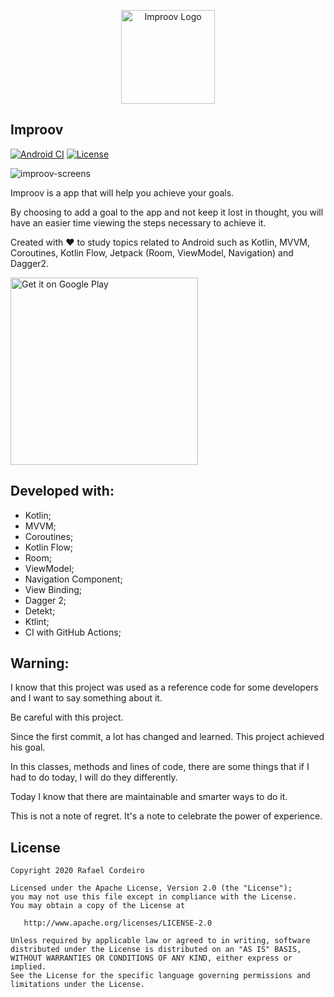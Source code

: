 <p align="center">
	<img
		alt="Improov Logo"
	    src="https://user-images.githubusercontent.com/9745110/89645255-c6799080-d88f-11ea-9726-7f78f7e29925.png"
	    width="150">
</p>

Improov  
---------
[![Android CI](https://github.com/rafaelfelipeac/improov/workflows/Android%20CI/badge.svg)](https://github.com/rafaelfelipeac/improov/actions?query=workflow%3A%22Android+CI%22) [![License](https://img.shields.io/badge/License-Apache%202.0-blue.svg)](https://opensource.org/licenses/Apache-2.0) 
  
![improov-screens](https://user-images.githubusercontent.com/9745110/89603551-c9e52b80-d83f-11ea-86a3-87fb02210497.png)

Improov is a app that will help you achieve your goals.

By choosing to add a goal to the app and not keep it lost in thought, you will have an easier time viewing the steps necessary to achieve it.

Created with ❤️ to study topics related to Android such as Kotlin, MVVM, Coroutines, Kotlin Flow, Jetpack (Room, ViewModel, Navigation) and Dagger2.

<a href="https://play.google.com/store/apps/details?id=com.rafaelfelipeac.improov">
    <img 
        alt="Get it on Google Play" 
        src="https://user-images.githubusercontent.com/9745110/89697876-99ab9480-d8f4-11ea-869d-32131a31ab96.png" 
        width="300">
</a>  
 
Developed with:  
------- 
- Kotlin;  
- MVVM;
- Coroutines;
- Kotlin Flow;
- Room;
- ViewModel;
- Navigation Component;
- View Binding;
- Dagger 2;
- Detekt;
- Ktlint;
- CI with GitHub Actions;    

Warning:
------- 
I know that this project was used as a reference code for some developers and I want to say something about it.

Be careful with this project.

Since the first commit, a lot has changed and learned. This project achieved his goal.

In this classes, methods and lines of code, there are some things that if I had to do today, I will do they differently.

Today I know that there are maintainable and smarter ways to do it.

This is not a note of regret. It's a note to celebrate the power of experience. 

License  
--------  
  
    Copyright 2020 Rafael Cordeiro  
  
    Licensed under the Apache License, Version 2.0 (the "License");  
    you may not use this file except in compliance with the License.  
    You may obtain a copy of the License at  
  
       http://www.apache.org/licenses/LICENSE-2.0  
  
    Unless required by applicable law or agreed to in writing, software  
    distributed under the License is distributed on an "AS IS" BASIS,  
    WITHOUT WARRANTIES OR CONDITIONS OF ANY KIND, either express or implied.  
    See the License for the specific language governing permissions and  
    limitations under the License.
    